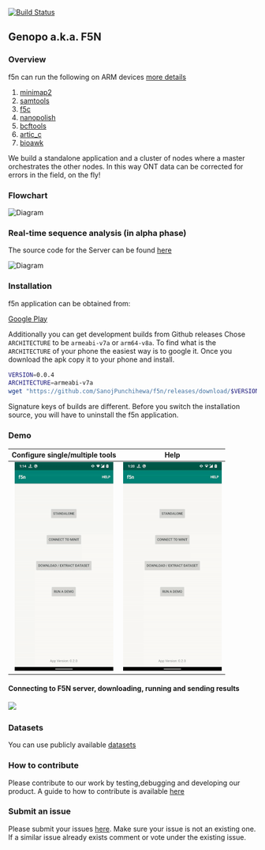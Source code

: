 [![Build Status](https://travis-ci.com/SanojPunchihewa/f5n.svg?branch=master)](https://travis-ci.com/SanojPunchihewa/f5n)
## Genopo a.k.a. F5N

### Overview
f5n can run the following on ARM devices [more details](https://github.com/SanojPunchihewa/f5n/blob/master/docs/Supplementary_materials.pdf)

 1. [minimap2](https://github.com/lh3/minimap2)
 2. [samtools](https://github.com/samtools/samtools)
 3. [f5c](https://github.com/hasindu2008/f5c)
 4. [nanopolish](https://github.com/jts/nanopolish)
 5. [bcftools](https://github.com/samtools/bcftools)
 6. [artic_c](https://github.com/hiruna72/artic_c) 
 7. [bioawk](https://github.com/lh3/bioawk)

We build a standalone application and a cluster of nodes where a master orchestrates the other nodes. 
In this way ONT data can be corrected for errors in the field, on the fly!

### Flowchart
![Diagram](https://github.com/hiruna72/f5n/blob/master/flowchart.png)

### Real-time sequence analysis (in alpha phase)
The source code for the Server can be found [here](https://github.com/AnjanaSenanayake/f5n_server) 

![Diagram](https://github.com/hiruna72/f5n/blob/master/server_mobile_connection.png)

### Installation
f5n application can be obtained from:

[Google Play](https://play.google.com/store/apps/details?id=com.mobilegenomics.f5n)

Additionally you can get development builds from Github releases
Chose `ARCHITECTURE` to be `armeabi-v7a` or `arm64-v8a`. To find what is the `ARCHITECTURE` of your phone the easiest way is to google it. Once you download the apk copy it to your phone and install.
```sh
VERSION=0.0.4
ARCHITECTURE=armeabi-v7a
wget "https://github.com/SanojPunchihewa/f5n/releases/download/$VERSION/mobilegenomics-f5n-v$VERSION-$ARCHITECTURE-release.apk"
```

Signature keys of builds are different. Before you switch the installation source, you will have to uninstall the f5n application.

### Demo

Configure single/multiple tools             |  Help    
:-------------------------:|:-------------------------:
![](/gif/demo_gif.gif)  |  ![](/gif/help_gif.gif)

#### Connecting to F5N server, downloading, running and sending results

![](/gif/f5n-cluster-demo.gif)

### Datasets

You can use publicly available [datasets](https://github.com/nanopore-wgs-consortium/NA12878/blob/master/Genome.md)

### How to contribute
Please contribute to our work by testing,debugging and developing our product. A guide to how to contribute is available [here](https://github.com/MarcDiethelm/contributing/blob/master/README.md)
 
 ### Submit an issue
 Please submit your issues [here](https://github.com/SanojPunchihewa/f5n/issues). Make sure your issue is not an existing one.
 If a similar issue already exists comment or vote under the existing issue.
